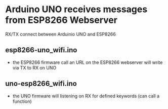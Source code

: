 # Arduino UNO receives messages from ESP8266 Webserver

RX/TX connect between Arduinio UNO and ESP8266

## esp8266-uno_wifi.ino
- the ESP8266 firmware
  call an URL on the ESP8266 webserver will write via TX to RX on UNO

## uno-esp8266_wifi.ino
- the UNO firmware
  will listening on RX for defined keywords (can call a function)

